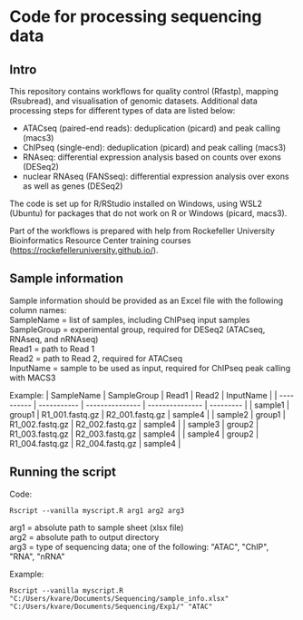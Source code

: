 # Code for processing sequencing data

## Intro
This repository contains workflows for quality control (Rfastp), mapping (Rsubread), and visualisation of genomic datasets. Additional data processing steps for different types of data are listed below:
- ATACseq (paired-end reads): deduplication (picard) and peak calling (macs3)
- ChIPseq (single-end): deduplication (picard) and peak calling (macs3)
- RNAseq: differential expression analysis based on counts over exons (DESeq2)
- nuclear RNAseq (FANSseq): differential expression analysis over exons as well as genes (DESeq2) 

The code is set up for R/RStudio installed on Windows, using WSL2 (Ubuntu) for packages that do not work on R or Windows (picard, macs3).

Part of the workflows is prepared with help from Rockefeller University Bioinformatics Resource Center training courses (https://rockefelleruniversity.github.io/).

## Sample information
Sample information should be provided as an Excel file with the following column names:  
SampleName = list of samples, including ChIPseq input samples  
SampleGroup = experimental group, required for DESeq2 (ATACseq, RNAseq, and nRNAseq)  
Read1 = path to Read 1  
Read2 = path to Read 2, required for ATACseq  
InputName = sample to be used as input, required for ChIPseq peak calling with MACS3  

Example:
 | SampleName | SampleGroup | Read1           | Read2           | InputName |
 | ---------- | ----------- | --------------- | --------------- | --------- |
 | sample1    | group1      | R1_001.fastq.gz | R2_001.fastq.gz | sample4   |
 | sample2    | group1      | R1_002.fastq.gz | R2_002.fastq.gz | sample4   |
 | sample3    | group2      | R1_003.fastq.gz | R2_003.fastq.gz | sample4   |
 | sample4    | group2      | R1_004.fastq.gz | R2_004.fastq.gz | sample4   |

## Running the script
Code:
```
Rscript --vanilla myscript.R arg1 arg2 arg3
```
arg1 = absolute path to sample sheet (xlsx file)  
arg2 = absolute path to output directory  
arg3 = type of sequencing data; one of the following: "ATAC", "ChIP", "RNA", "nRNA"  

Example: 
```
Rscript --vanilla myscript.R "C:/Users/kvare/Documents/Sequencing/sample_info.xlsx" "C:/Users/kvare/Documents/Sequencing/Exp1/" "ATAC"
```
